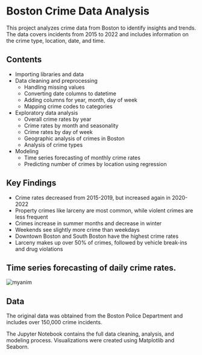 
# Boston Crime Data Analysis

This project analyzes crime data from Boston to identify insights and trends. The data covers incidents from 2015 to 2022 and includes information on the crime type, location, date, and time.



## Contents

- Importing libraries and data
- Data cleaning and preprocessing
  - Handling missing values
  - Converting date columns to datetime
  - Adding columns for year, month, day of week
  - Mapping crime codes to categories
- Exploratory data analysis
  - Overall crime rates by year
  - Crime rates by month and seasonality 
  - Crime rates by day of week
  - Geographic analysis of crimes in Boston
  - Analysis of crime types
- Modeling
  - Time series forecasting of monthly crime rates
  - Predicting number of crimes by location using regression

## Key Findings

- Crime rates decreased from 2015-2019, but increased again in 2020-2022
- Property crimes like larceny are most common, while violent crimes are less frequent
- Crimes increase in summer months and decrease in winter
- Weekends see slightly more crime than weekdays
- Downtown Boston and South Boston have the highest crime rates
- Larceny makes up over 50% of crimes, followed by vehicle break-ins and drug violations



## Time series forecasting of daily crime rates.

![myanim](https://github.com/vineshgvk/Boston-Crime-data-analysis/assets/67590588/0ea5d166-f449-48ec-8131-9ba7f6482a21)


## Data
The original data was obtained from the Boston Police Department and includes over 150,000 crime incidents.

The Jupyter Notebook contains the full data cleaning, analysis, and modeling process. Visualizations were created using Matplotlib and Seaborn.

